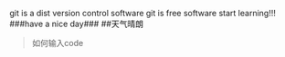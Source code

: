 git is a dist version control software
git is free software
start learning!!!
###have a nice day###
##天气晴朗
>如何输入code
